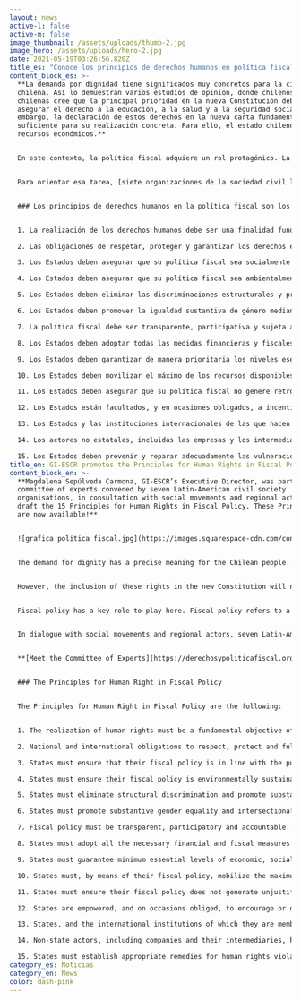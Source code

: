 ```yaml
---
layout: news
active-l: false
active-m: false
image_thumbnail: /assets/uploads/thumb-2.jpg
image_hero: /assets/uploads/hero-2.jpg
date: 2021-05-19T03:26:56.820Z
title_es: "Conoce los principios de derechos humanos en política fiscal "
content_block_es: >-
  **La demanda por dignidad tiene significados muy concretos para la ciudadanía
  chilena. Así lo demuestran varios estudios de opinión, donde chilenos y
  chilenas cree que la principal prioridad en la nueva Constitución debiera ser
  asegurar el derecho a la educación, a la salud y a la seguridad social. Sin
  embargo, la declaración de estos derechos en la nueva carta fundamental no es
  suficiente para su realización concreta. Para ello, el estado chileno requiere
  recursos económicos.**


  En este contexto, la política fiscal adquiere un rol protagónico. La política fiscal se refiere al conjunto de políticas sobre ingreso y gasto que determinan el monto de los recursos de los que el Estado dispone y los fines en los que se invierten para el desarrollo de las actividades estatales. Para que esa política esté al servicio de la garantía de los derechos sociales es necesario construir política fiscales más justas.


  Para orientar esa tarea, [siete organizaciones de la sociedad civil latinoamericana](https://derechosypoliticafiscal.org/es/) convocaron a un [comité de expertos y expertas](https://derechosypoliticafiscal.org/es/el-proyecto#comite-expert), quienes a través de un diálogo regional amplio construyeron 15 Principios de Derechos Humanos en la Política Fiscal. La directora ejecutiva de la Iniciativa Global por los Derechos Económicos, Sociales y Culturales (GI-ESCR), Magdalena Sepúlveda, fue parte de este panel.


  ### Los principios de derechos humanos en la política fiscal son los siguientes:


  1. La realización de los derechos humanos debe ser una finalidad fundamental de la política fiscal.

  2. Las obligaciones de respetar, proteger y garantizar los derechos exigen un rol activo y un fortalecimiento del Estado, y limitan la discrecionalidad estatal en materia de política fiscal.

  3. Los Estados deben asegurar que su política fiscal sea socialmente justa.

  4. Los Estados deben asegurar que su política fiscal sea ambientalmente sostenible.

  5. Los Estados deben eliminar las discriminaciones estructurales y promover la igualdad sustantiva a través de su política fiscal, incorporando de forma transversal las perspectivas de las poblaciones discriminadas en su diseño e implementación, y adoptando acciones afirmativas cuando sea necesario.

  6. Los Estados deben promover la igualdad sustantiva de género mediante su política fiscal con una perspectiva de interseccionalidad.

  7. La política fiscal debe ser transparente, participativa y sujeta a rendición de cuentas. Las personas tienen derecho a la información fiscal.

  8. Los Estados deben adoptar todas las medidas financieras y fiscales necesarias para dar efectividad a los derechos humanos, dentro de un marco fiscal sostenible.

  9. Los Estados deben garantizar de manera prioritaria los niveles esenciales de los derechos económicos, sociales, culturales y ambientales en su política fiscal.

  10. Los Estados deben movilizar el máximo de los recursos disponibles para lograr progresivamente la plena efectividad de los derechos económicos, sociales, culturales y ambientales.

  11. Los Estados deben asegurar que su política fiscal no genere retrocesos respecto de los niveles de protección alcanzados con relación a los derechos económicos, sociales, culturales y ambientales, ni siquiera en contextos de crisis económica.

  12. Los Estados están facultados, y en ocasiones obligados, a incentivar o desincentivar conductas y corregir externalidades mediante instrumentos específicos de política fiscal, y a adoptar medidas fiscales prioritarias para garantizar los derechos humanos.

  13. Los Estados y las instituciones internacionales de las que hacen parte deben brindar asistencia y cooperación internacional en temas fiscales, y crear un entorno de gobernanza global adecuado, para lograr la plena realización de los derechos humanos.

  14. Los actores no estatales, incluidas las empresas y los intermediarios, tienen responsabilidades en materia de derechos humanos en relación con su comportamiento fiscal.

  15. Los Estados deben prevenir y reparar adecuadamente las vulneraciones a los derechos humanos, sean estos civiles, políticos, económicos, sociales, culturales o ambientales, relacionadas con la política fiscal.
title_en: GI-ESCR promotes the Principles for Human Rights in Fiscal Policy for Chile
content_block_en: >-
  **Magdalena Sepúlveda Carmona, GI-ESCR’s Executive Director, was part of the
  committee of experts convened by seven Latin-American civil society
  organisations, in consultation with social movements and regional actors, to
  draft the 15 Principles for Human Rights in Fiscal Policy. These Principles
  are now available!**


  ![grafica politica fiscal.jpg](https://images.squarespace-cdn.com/content/v1/5a6e0958f6576ebde0e78c18/1621877854174-9FUGJ4BBK8330D8H5WUT/grafica+politica+fiscal.jpg?format=500w)


  The demand for dignity has a precise meaning for the Chilean people. Recent opinion surveys showed that the main priority of the New Constitution for Chileans is that it guarantees the rights to education, health and social security.


  However, the inclusion of these rights in the new Constitution will not be enough for their enjoyment. The Chilean State needs economic resources to implement policies that ensure these rights.  


  Fiscal policy has a key role to play here. Fiscal policy refers to a set of guidelines about public income and expenditure, which determines the State’s resources and how to invest them. In Chile, fairer fiscal policies are needed to fulfil people’s needs related to economic, social and cultural rights.  


  In dialogue with social movements and regional actors, seven Latin-American civil society organisations convened a [committee of experts](https://derechosypoliticafiscal.org/en/the-project#comite-expert), which includes GI-ESCR’s Executive Director Magdalena Sepúlveda Carmona, to draft the 15 Principles for Human Rights in Fiscal Policy.


  **[Meet the Committee of Experts](https://derechosypoliticafiscal.org/en/the-project#comite-expert)**


  ### The Principles for Human Right in Fiscal Policy


  The Principles for Human Right in Fiscal Policy are the following: 


  1. The realization of human rights must be a fundamental objective of fiscal policy. 

  2. National and international obligations to respect, protect and fulfil human rights impose limits on the discretion of States in relation to fiscal policy. 

  3. States must ensure that their fiscal policy is in line with the pursuit of social justice. 

  4. States must ensure their fiscal policy is environmentally sustainable. 

  5. States must eliminate structural discrimination and promote substantive equality through their fiscal policy. In the design and implementation of fiscal policies, States must incorporate the perspectives of groups who suffer from discrimination, and implement affirmative actions when necessary. 

  6. States must promote substantive gender equality and intersectionality through their fiscal policy. 

  7. Fiscal policy must be transparent, participatory and accountable. People have a right to fiscal information. 

  8. States must adopt all the necessary financial and fiscal measures to realize human rights, within a sustainable fiscal framework. 

  9. States must guarantee minimum essential levels of economic, social, and cultural rights in their fiscal policy as a matter of priority. 

  10. States must, by means of their fiscal policy, mobilize the maximum of available resources to achieve progressively the full realization of economic, social, cultural, and environmental rights. 

  11. States must ensure their fiscal policy does not generate unjustified regression in protection of economic, social, and cultural rights, even in contexts of economic crisis . 

  12. States are empowered, and on occasions obliged, to encourage or discourage certain conducts and correct externalities through specific fiscal policy instruments in order to guarantee human rights. 

  13. States, and the international institutions of which they are members, must offer international assistance and cooperation in fiscal matters, and create an enabling environment of global governance, with the aim of achieving the full realization of human rights. 

  14. Non-state actors, including companies and their intermediaries, have human rights responsibilities in relation to their fiscal conduct. 

  15. States must establish appropriate remedies for human rights violations related to fiscal policy, irrespective of whether the rights violated are civil, political, social, economic or cultural rights.
category_es: Noticias
category_en: News
color: dash-pink
---
```

